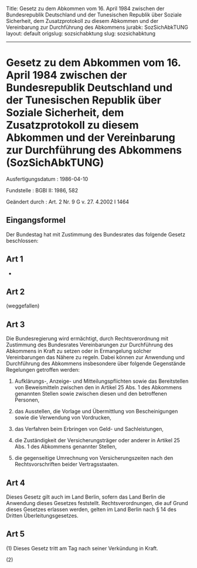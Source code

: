 Title: Gesetz zu dem Abkommen vom 16. April 1984 zwischen der Bundesrepublik Deutschland
  und der Tunesischen Republik über Soziale Sicherheit, dem Zusatzprotokoll zu diesem
  Abkommen und der Vereinbarung zur Durchführung des Abkommens
jurabk: SozSichAbkTUNG
layout: default
origslug: sozsichabktung
slug: sozsichabktung

---

# Gesetz zu dem Abkommen vom 16. April 1984 zwischen der Bundesrepublik Deutschland und der Tunesischen Republik über Soziale Sicherheit, dem Zusatzprotokoll zu diesem Abkommen und der Vereinbarung zur Durchführung des Abkommens (SozSichAbkTUNG)

Ausfertigungsdatum
:   1986-04-10

Fundstelle
:   BGBl II: 1986, 582

Geändert durch
:   Art. 2 Nr. 9 G v. 27. 4.2002 I 1464


## Eingangsformel

Der Bundestag hat mit Zustimmung des Bundesrates das folgende Gesetz
beschlossen:


## Art 1

-


## Art 2

(weggefallen)


## Art 3

Die Bundesregierung wird ermächtigt, durch Rechtsverordnung mit
Zustimmung des Bundesrates Vereinbarungen zur Durchführung des
Abkommens in Kraft zu setzen oder in Ermangelung solcher
Vereinbarungen das Nähere zu regeln. Dabei können zur Anwendung und
Durchführung des Abkommens insbesondere über folgende Gegenstände
Regelungen getroffen werden:

1.  Aufklärungs-, Anzeige- und Mitteilungspflichten sowie das
    Bereitstellen von Beweismitteln zwischen den in Artikel 25 Abs. 1 des
    Abkommens genannten Stellen sowie zwischen diesen und den betroffenen
    Personen,


2.  das Ausstellen, die Vorlage und Übermittlung von Bescheinigungen sowie
    die Verwendung von Vordrucken,


3.  das Verfahren beim Erbringen von Geld- und Sachleistungen,


4.  die Zuständigkeit der Versicherungsträger oder anderer in Artikel 25
    Abs. 1 des Abkommens genannter Stellen,


5.  die gegenseitige Umrechnung von Versicherungszeiten nach den
    Rechtsvorschriften beider Vertragsstaaten.





## Art 4

Dieses Gesetz gilt auch im Land Berlin, sofern das Land Berlin die
Anwendung dieses Gesetzes feststellt. Rechtsverordnungen, die auf
Grund dieses Gesetzes erlassen werden, gelten im Land Berlin nach § 14
des Dritten Überleitungsgesetzes.


## Art 5

(1) Dieses Gesetz tritt am Tag nach seiner Verkündung in Kraft.

(2)

